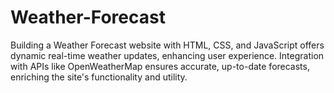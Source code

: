 # Weather-Forecast
Building a Weather Forecast website with HTML, CSS, and JavaScript offers dynamic real-time weather updates, enhancing user experience. Integration with APIs like OpenWeatherMap ensures accurate, up-to-date forecasts, enriching the site's functionality and utility.
